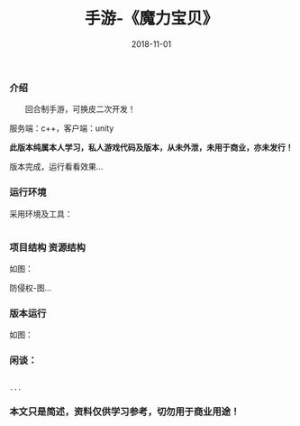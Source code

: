 ﻿---
layout: post
title:  手游-《魔力宝贝》
date: 2018-11-01
tags: 回合制 手游
---

		
### 介绍


&emsp;&emsp;回合制手游，可换皮二次开发！

服务端：c++，客户端：unity


**此版本纯属本人学习，私人游戏代码及版本，从未外泄，未用于商业，亦未发行！**


版本完成，运行看看效果...


### 运行环境

采用环境及工具：

```

``` 

### 项目结构 资源结构

如图：

防侵权-图…

### 版本运行

如图：


### 闲谈：	

```

...

```


### 本文只是简述，资料仅供学习参考，切勿用于商业用途！